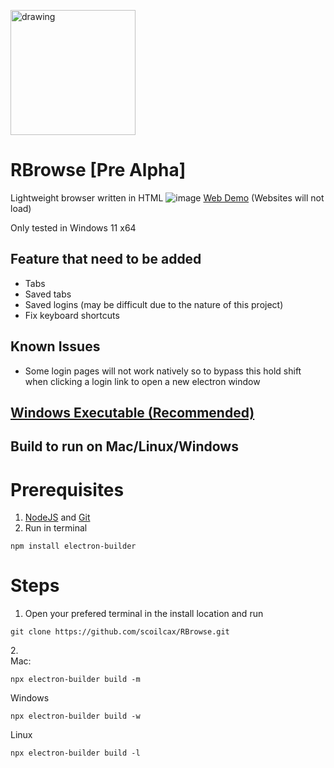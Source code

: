 <img src="https://github.com/scoilcax/RBrowse/assets/102550814/5d54540a-0369-452e-a023-84a2c6d372e2" alt="drawing" width="200"/><br>
# RBrowse [Pre Alpha]
Lightweight browser written in HTML 
![image](https://github.com/scoilcax/RBrowse/assets/102550814/2a2f528b-5397-4f8e-9b79-82954f5e5e55)
[Web Demo](https://scoilcax.github.io/RBrowse/) (Websites will not load)

Only tested in Windows 11 x64
## Feature that need to be added
- Tabs
- Saved tabs
- Saved logins (may be difficult due to the nature of this project)
- Fix keyboard shortcuts

## Known Issues
- Some login pages will not work natively so to bypass this hold shift when clicking a login link to open a new electron window

## [Windows Executable (Recommended)](https://github.com/scoilcax/RBrowse/releases)

  
## Build to run on Mac/Linux/Windows
# Prerequisites
1. [NodeJS](https://nodejs.org/en/download/package-manager) and [Git](https://git-scm.com/downloads)
1. Run in terminal
```
npm install electron-builder
``` 
# Steps
1. Open your prefered terminal in the install location and run
```
git clone https://github.com/scoilcax/RBrowse.git
```
2.<br>
Mac:
```
npx electron-builder build -m
```
Windows
```
npx electron-builder build -w
```
Linux
```
npx electron-builder build -l
```




